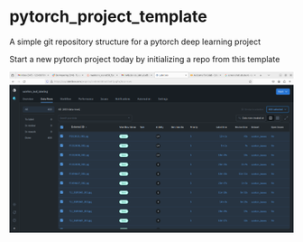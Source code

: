 # pytorch_project_template
A simple git repository structure for a pytorch deep learning project

Start a new pytorch project today by initializing a repo from this template

![image](./readMeImages/test.png)